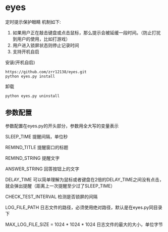 # eyes
定时提示保护眼睛
机制如下:

1. 如果用户正在敲击键盘或点击鼠标，那么提示会被延缓一段时间。（防止打扰到用户的使用，比如打游戏）
2. 用户进入锁屏状态则停止记录时间
3. 支持开机自启

安装(开机自启)
```
https://github.com/zrr12138/eyes.git
python eyes.py install
```
卸载
```
python eyes.py uninstall
```

## 参数配置
参数配置在eyes.py的开头部分，参数用全大写的变量表示

SLEEP_TIME  提醒间隔，单位秒

REMIND_TITLE 提醒窗口的标题

REMIND_STRING 提醒文字

ANSWER_STRING  回答按钮上的文字

DELAY_TIME  可以简单理解为鼠标或者键盘在2倍的DELAY_TIME之间没有点击，就会弹出提醒（距离上一次提醒至少过了SLEEP_TIME）

CHECK_TEST_INTERVAL 检测是否锁屏的间隔

LOG_FILE_PATH 日志文件的路径，必须使用绝对路径，默认是在eyes.py同目录下

MAX_LOG_FILE_SIZE = 1024 * 1024 * 1024  日志文件的最大的大小，单位字节
